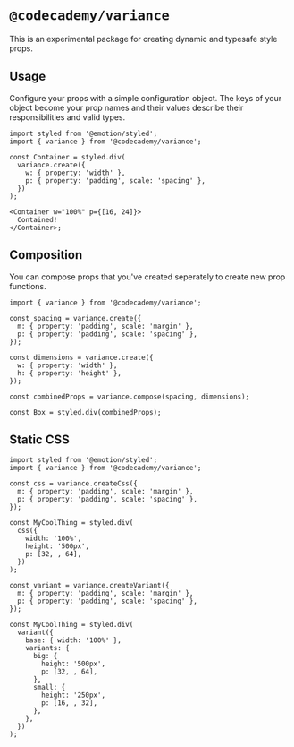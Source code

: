 # `@codecademy/variance`

This is an experimental package for creating dynamic and typesafe style props.

## Usage

Configure your props with a simple configuration object. The keys of your object become your prop names and their values describe their responsibilities and valid types.

```tsx
import styled from '@emotion/styled';
import { variance } from '@codecademy/variance';

const Container = styled.div(
  variance.create({
    w: { property: 'width' },
    p: { property: 'padding', scale: 'spacing' },
  })
);

<Container w="100%" p={[16, 24]}>
  Contained!
</Container>;
```

## Composition

You can compose props that you've created seperately to create new prop functions.

```tsx
import { variance } from '@codecademy/variance';

const spacing = variance.create({
  m: { property: 'padding', scale: 'margin' },
  p: { property: 'padding', scale: 'spacing' },
});

const dimensions = variance.create({
  w: { property: 'width' },
  h: { property: 'height' },
});

const combinedProps = variance.compose(spacing, dimensions);

const Box = styled.div(combinedProps);
```

## Static CSS

```tsx
import styled from '@emotion/styled';
import { variance } from '@codecademy/variance';

const css = variance.createCss({
  m: { property: 'padding', scale: 'margin' },
  p: { property: 'padding', scale: 'spacing' },
});

const MyCoolThing = styled.div(
  css({
    width: '100%',
    height: '500px',
    p: [32, , 64],
  })
);

const variant = variance.createVariant({
  m: { property: 'padding', scale: 'margin' },
  p: { property: 'padding', scale: 'spacing' },
});

const MyCoolThing = styled.div(
  variant({
    base: { width: '100%' },
    variants: {
      big: {
        height: '500px',
        p: [32, , 64],
      },
      small: {
        height: '250px',
        p: [16, , 32],
      },
    },
  })
);
```
